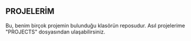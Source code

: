 ## PROJELERİM
Bu, benim birçok projemin bulunduğu klasörün reposudur. Asıl projelerime "PROJECTS" dosyasından ulaşabilirsiniz.
